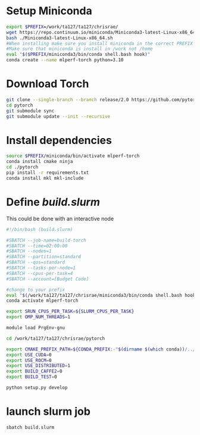 # Setup Miniconda

```bash
export $PREFIX=/work/ta127/ta127/chrisrae/
wget https://repo.continuum.io/miniconda/Miniconda3-latest-Linux-x86_64.sh
bash ./Miniconda3-latest-Linux-x86_64.sh
#When installing make sure you install miniconda in the correct PREFIX 
#Make sure that miniconda is install in /work not /home
eval "$($PREFIX/miniconda3/bin/conda shell.bash hook)"
conda create --name mlperf-torch python=3.10
```

# Download Torch
```bash
git clone --single-branch --branch release/2.0 https://github.com/pytorch/pytorch.git
cd pytorch
git submodule sync
git submodule update --init --recursive
```

# Install dependencies
```bash
source $PREFIX/miniconda/bin/activate mlperf-torch
conda install cmake ninja
cd ./pytorch
pip install -r requirements.txt
conda install mkl mkl-include
```

# Define *build.slurm*

This could be done with an interactive node

```bash
#!/bin/bash (build.slurm)

#SBATCH --job-name=build-torch
#SBATCH --time=02:00:00
#SBATCH --nodes=1
#SBATCH --partition=standard
#SBATCH --qos=standard
#SBATCH --tasks-per-node=1
#SBATCH --cpus-per-task=4
#SBATCH --account=[Budget Code]

#change to your prefix
eval "$(/work/ta127/ta127/chrisrae/miniconda3/bin/conda shell.bash hook)"
conda activate mlperf-torch

export SRUN_CPUS_PER_TASK=${SLURM_CPUS_PER_TASK}
export OMP_NUM_THREADS=1

module load PrgEnv-gnu

cd /work/ta127/ta127/chrisrae/pytorch

export CMAKE_PREFIX_PATH=${CONDA_PREFIX:-"$(dirname $(which conda))/../"}
export USE_CUDA=0
export USE_ROCM=0
export USE_DISTRIBUTED=1
export BUILD_CAFFE2=0
export BUILD_TEST=0

python setup.py develop
```

# launch slurm job
```bash
sbatch build.slurm
```
                                                    